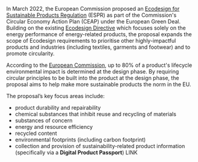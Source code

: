 In March 2022, the European Commission proposed an [Ecodesign for Sustainable Products Regulation](https://ec.europa.eu/commission/presscorner/detail/en/ip_22_2013) (ESPR) as part of the Commission's Circular Economy Action Plan (CEAP) under the European Green Deal. Building on the existing [Ecodesign Directive](https://commission.europa.eu/energy-climate-change-environment/standards-tools-and-labels/products-labelling-rules-and-requirements/energy-label-and-ecodesign_en) which focuses solely on the energy performance of energy-related products, the proposal expands the scope of Ecodesign requirements to prioritise other highly-impactful products and industries (including textiles, garments and footwear) and to promote circularity.

According to the [European Commission](https://commission.europa.eu/energy-climate-change-environment/standards-tools-and-labels/products-labelling-rules-and-requirements/sustainable-products/about-sustainable-products_en#:~:text=well%20under%2010%25.-,Up%20to%2080%25%20of%20a%20product's%20environmental%20impacts%20can,determined%20at%20the%20design%20phase.), up to 80% of a product's lifecycle environmental impact is determined at the design phase. By requiring circular principles to be built into the product at the design phase, the proposal aims to help make more sustainable products the norm in the EU.

The proposal’s key focus areas include:

- product durability and repairability
- chemical substances that inhibit reuse and recycling of materials
- substances of concern
- energy and resource efficiency
- recycled content
- environmental footprints (including carbon footprint)
- collection and provision of sustainability-related product information (specifically via a **Digital Product Passport**) LINK